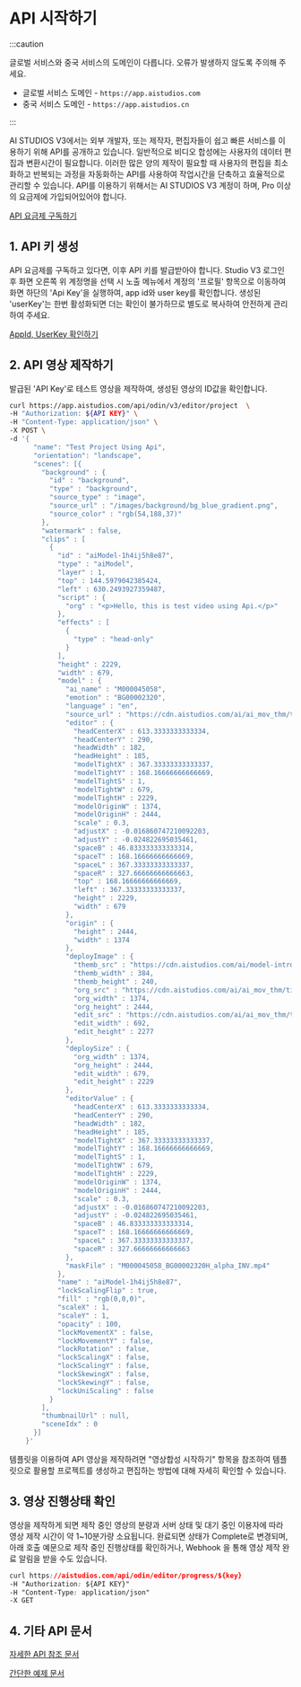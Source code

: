 # API 시작하기

:::caution

글로벌 서비스와 중국 서비스의 도메인이 다릅니다. 오류가 발생하지 않도록 주의해 주세요.

- 글로벌 서비스 도메인 - `https://app.aistudios.com`
- 중국 서비스 도메인 - `https://app.aistudios.cn`

:::

AI STUDIOS V3에서는 외부 개발자, 또는 제작자, 편집자들이 쉽고 빠른 서비스를 이용하기 위해 API를 공개하고 있습니다. 일반적으로 비디오 합성에는 사용자의 데이터 편집과 변환시간이 필요합니다. 이러한 많은 양의 제작이 필요할 때 사용자의 편집을 최소화하고 반복되는 과정을 자동화하는 API를 사용하여 작업시간을 단축하고 효율적으로 관리할 수 있습니다. API를 이용하기 위해서는 AI STUDIOS V3 계정이 하며, Pro 이상의 요금제에 가입되어있어야 합니다.

[API 요금제 구독하기](https://app.aistudios.com)



## 1. API 키 생성

API 요금제를 구독하고 있다면, 이후 API 키를 발급받아야 합니다. Studio V3 로그인 후 화면 오른쪽 위 계정명을 선택 시 노출 메뉴에서 계정의 '프로필' 항목으로 이동하여 화면 하단의 'Api Key'을 실행하여, app id와 user key를 확인합니다. 생성된 'userKey'는 한번 활성화되면 더는 확인이 불가하므로 별도로 복사하여 안전하게 관리하여 주세요.

[AppId, UserKey 확인하기](https://account.aistudios.com/user/api-key)



## 2. API 영상 제작하기

발급된 'API Key'로 테스트 영상을 제작하여, 생성된 영상의 ID값을 확인합니다.

```bash
curl https://app.aistudios.com/api/odin/v3/editor/project  \
-H "Authorization: ${API KEY}" \
-H "Content-Type: application/json" \
-X POST \
-d '{
      "name": "Test Project Using Api",
      "orientation": "landscape",
      "scenes": [{
        "background" : {
          "id" : "background",
          "type" : "background",
          "source_type" : "image",
          "source_url" : "/images/background/bg_blue_gradient.png",
          "source_color" : "rgb(54,188,37)"
        },
        "watermark" : false,
        "clips" : [
          {
            "id" : "aiModel-1h4ij5h8e87",
            "type" : "aiModel",
            "layer" : 1,
            "top" : 144.5979042385424,
            "left" : 630.2493927359487,
            "script" : {
              "org" : "<p>Hello, this is test video using Api.</p>"
            },
            "effects" : [
              {
                "type" : "head-only"
              }
            ],
            "height" : 2229,
            "width" : 679,
            "model" : {
              "ai_name" : "M000045058",
              "emotion" : "BG00002320",
              "language" : "en",
              "source_url" : "https://cdn.aistudios.com/ai/ai_mov_thm/tight_ai_mov_thm_M000045058_BG00002320.png",
              "editor" : {
                "headCenterX" : 613.3333333333334,
                "headCenterY" : 290,
                "headWidth" : 182,
                "headHeight" : 185,
                "modelTightX" : 367.33333333333337,
                "modelTightY" : 168.16666666666669,
                "modelTightS" : 1,
                "modelTightW" : 679,
                "modelTightH" : 2229,
                "modelOriginW" : 1374,
                "modelOriginH" : 2444,
                "scale" : 0.3,
                "adjustX" : -0.016860747210092203,
                "adjustY" : -0.024822695035461,
                "spaceB" : 46.833333333333314,
                "spaceT" : 168.16666666666669,
                "spaceL" : 367.33333333333337,
                "spaceR" : 327.66666666666663,
                "top" : 168.16666666666669,
                "left" : 367.33333333333337,
                "height" : 2229,
                "width" : 679
              },
              "origin" : {
                "height" : 2444,
                "width" : 1374
              },
              "deployImage" : {
                "themb_src" : "https://cdn.aistudios.com/ai/model-introduce/thumbnails/M000045058_BG00002320.png",
                "themb_width" : 384,
                "themb_height" : 240,
                "org_src" : "https://cdn.aistudios.com/ai/ai_mov_thm/tight_ai_mov_thm_M000045058_BG00002320_org.png",
                "org_width" : 1374,
                "org_height" : 2444,
                "edit_src" : "https://cdn.aistudios.com/ai/ai_mov_thm/tight_ai_mov_thm_M000045058_BG00002320.png",
                "edit_width" : 692,
                "edit_height" : 2277
              },
              "deploySize" : {
                "org_width" : 1374,
                "org_height" : 2444,
                "edit_width" : 679,
                "edit_height" : 2229
              },
              "editorValue" : {
                "headCenterX" : 613.3333333333334,
                "headCenterY" : 290,
                "headWidth" : 182,
                "headHeight" : 185,
                "modelTightX" : 367.33333333333337,
                "modelTightY" : 168.16666666666669,
                "modelTightS" : 1,
                "modelTightW" : 679,
                "modelTightH" : 2229,
                "modelOriginW" : 1374,
                "modelOriginH" : 2444,
                "scale" : 0.3,
                "adjustX" : -0.016860747210092203,
                "adjustY" : -0.024822695035461,
                "spaceB" : 46.833333333333314,
                "spaceT" : 168.16666666666669,
                "spaceL" : 367.33333333333337,
                "spaceR" : 327.66666666666663
              },
              "maskFile" : "M000045058_BG00002320H_alpha_INV.mp4"
            },
            "name" : "aiModel-1h4ij5h8e87",
            "lockScalingFlip" : true,
            "fill" : "rgb(0,0,0)",
            "scaleX" : 1,
            "scaleY" : 1,
            "opacity" : 100,
            "lockMovementX" : false,
            "lockMovementY" : false,
            "lockRotation" : false,
            "lockScalingX" : false,
            "lockScalingY" : false,
            "lockSkewingX" : false,
            "lockSkewingY" : false,
            "lockUniScaling" : false
          }
        ],
        "thumbnailUrl" : null,
        "sceneIdx" : 0
      }]
    }'
```

템플릿을 이용하여 API 영상을 제작하려면 "영상합성 시작하기" 항목을 참조하여 템플릿으로 활용할 프로젝트를 생성하고 편집하는 방법에 대해 자세히 확인할 수 있습니다.



## 3. 영상 진행상태 확인

영상을 제작하게 되면 제작 중인 영상의 분량과 서버 상태 및 대기 중인 이용자에 따라 영상 제작 시간이 약 1~10분가량 소요됩니다. 완료되면 상태가 Complete로 변경되며, 아래 호출 예문으로 제작 중인 진행상태를 확인하거나, Webhook 을 통해 영상 제작 완료 알림을 받을 수도 있습니다.


```css
curl https://aistudios.com/api/odin/editor/progress/${key}
-H "Authorization: ${API KEY}"
-H "Content-Type: application/json"
-X GET
```

## 4. 기타 API 문서

[자세한 API 참조 문서](reference/auth)

[간단한 예제 문서](https://github.com/DeepBrain-AI/studio-v3-api-sample)
